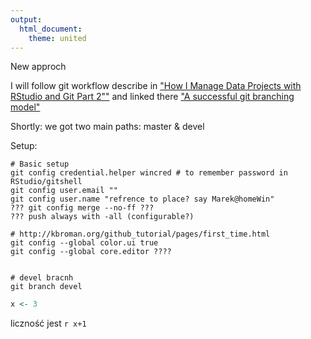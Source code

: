 ```yaml
---
output:
  html_document:
    theme: united
---
```


New approch


I will follow git workflow describe in ["How I Manage Data Projects with RStudio and Git Part 2""][1] and linked there ["A successful git branching model"][2]

Shortly: we got two main paths: master & devel

Setup:

	# Basic setup
	git config credential.helper wincred # to remember password in RStudio/gitshell
	git config user.email ""
	git config user.name "refrence to place? say Marek@homeWin"
	??? git config merge --no-ff ???
	??? push always with -all (configurable?)
	
	# http://kbroman.org/github_tutorial/pages/first_time.html
	git config --global color.ui true
	git config --global core.editor ????
	

	# devel bracnh
	git branch devel

```r
x <- 3
```

liczność jest ```r x+1``` 






[1]: http://christianlemp.com/blog/2014/02/13/How-I-Manage-Data-Projects-with-RStudio-and-Git-Part-2.html "How I Manage Data Projects with RStudio and Git Part 2"

[2]: http://nvie.com/posts/a-successful-git-branching-model/

